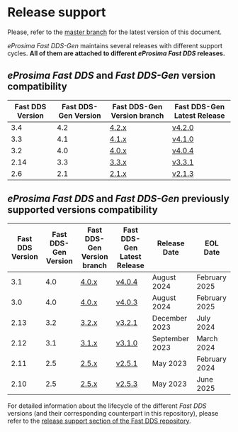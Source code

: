 # Release support


Please, refer to the [master branch](https://github.com/eProsima/Fast-DDS-Gen/blob/master/RELEASE_SUPPORT.md) for the latest version of this document.

*eProsima Fast DDS-Gen* maintains several releases with different support cycles.
**All of them are attached to different *eProsima Fast DDS* releases.**

## *eProsima Fast DDS* and *Fast DDS-Gen* version compatibility

|Fast DDS Version|Fast DDS-Gen Version|Fast DDS-Gen Version branch|Fast DDS-Gen Latest Release|
|----------------|--------------------|---------------------------|---------------------------|
|3.4|4.2|[4.2.x](https://github.com/eProsima/Fast-DDS-Gen/tree/4.2.x)|[v4.2.0](https://github.com/eProsima/Fast-DDS-Gen/releases/tag/v4.2.0)|
|3.3|4.1|[4.1.x](https://github.com/eProsima/Fast-DDS-Gen/tree/4.1.x)|[v4.1.0](https://github.com/eProsima/Fast-DDS-Gen/releases/tag/v4.1.0)|
|3.2|4.0|[4.0.x](https://github.com/eProsima/Fast-DDS-Gen/tree/4.0.x)|[v4.0.4](https://github.com/eProsima/Fast-DDS-Gen/releases/tag/v4.0.4)|
|2.14|3.3|[3.3.x](https://github.com/eProsima/Fast-DDS-Gen/tree/3.3.x)|[v3.3.1](https://github.com/eProsima/Fast-DDS-Gen/releases/tag/v3.3.1)|
|2.6|2.1|[2.1.x](https://github.com/eProsima/Fast-DDS-Gen/tree/2.1.x)|[v2.1.3](https://github.com/eProsima/Fast-DDS-Gen/releases/tag/v2.1.3)|

## *eProsima Fast DDS* and *Fast DDS-Gen* previously supported versions compatibility

|Fast DDS Version|Fast DDS-Gen Version|Fast DDS-Gen Version branch|Fast DDS-Gen Latest Release|Release Date|EOL Date|
|----------------|----------------|-----------------------|-----------------------|------------|--------|
|3.1|4.0|[4.0.x](https://github.com/eProsima/Fast-DDS-Gen/tree/4.0.x)|[v4.0.4](https://github.com/eProsima/Fast-DDS-Gen/releases/tag/v4.0.4)|August 2024|February 2025|
|3.0|4.0|[4.0.x](https://github.com/eProsima/Fast-DDS-Gen/tree/4.0.x)|[v4.0.3](https://github.com/eProsima/Fast-DDS-Gen/releases/tag/v4.0.3)|August 2024|February 2025|
|2.13|3.2|[3.2.x](https://github.com/eProsima/Fast-DDS-Gen/tree/3.2.x)|[v3.2.1](https://github.com/eProsima/Fast-DDS-Gen/releases/tag/v3.2.1)|December 2023|July 2024|
|2.12|3.1|[3.1.x](https://github.com/eProsima/Fast-DDS-Gen/tree/3.1.x)|[v3.1.0](https://github.com/eProsima/Fast-DDS-Gen/releases/tag/v3.1.0)|September 2023|March 2024|
|2.11|2.5|[2.5.x](https://github.com/eProsima/Fast-DDS-Gen/tree/2.5.x)|[v2.5.1](https://github.com/eProsima/Fast-DDS-Gen/releases/tag/v2.5.1)|May 2023|February 2024|
|2.10|2.5|[2.5.x](https://github.com/eProsima/Fast-DDS-Gen/tree/2.5.x)|[v2.5.3](https://github.com/eProsima/Fast-DDS-Gen/releases/tag/v2.5.3)|May 2023|June 2025|

For detailed information about the lifecycle of the different *Fast DDS* versions (and their corresponding counterpart in this repository), please refer to the [release support section of the Fast DDS repository](https://github.com/eProsima/Fast-DDS/blob/master/RELEASE_SUPPORT.md).
